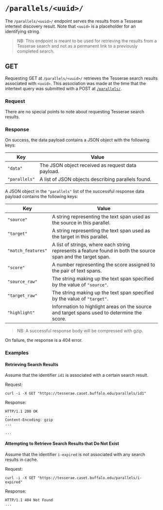 # `/parallels/<uuid>/`

The `/parallels/<uuid>/` endpoint serves the results from a Tesserae intertext discovery result.  Note that `<uuid>` is a placeholder for an identifying string.

> NB:  This endpoint is meant to be used for retrieving the results from a Tesserae search and not as a permanent link to a previously completed search.

## GET

Requesting GET at `/parallels/<uuid>/` retrieves the Tesserae search results associated with `<uuid>`.  This association was made at the time that the intertext query was submitted with a POST at [`/parallels/`](parallels.md).

### Request

There are no special points to note about requesting Tesserae search results.

### Response

On success, the data payload contains a JSON object with the following keys:

|Key|Value|
|---|---|
|`"data"`|The JSON object received as request data payload.|
|`"parallels"`|A list of JSON objects describing parallels found.|

A JSON object in the `"parallels"` list of the successful response data payload contains the following keys:

|Key|Value|
|---|---|
|`"source"`|A string representing the text span used as the source in this parallel.|
|`"target"`|A string representing the text span used as the target in this parallel.|
|`"match_features"`|A list of strings, where each string represents a feature found in both the source span and the target span.|
|`"score"`|A number representing the score assigned to the pair of text spans.|
|`"source_raw"`|The string making up the text span specified by the value of `"source"`.|
|`"target_raw"`|The string making up the text span specified by the value of `"target"`.|
|`"highlight"`|Information to highlight areas on the source and target spans used to determine the score.|

> NB:  A successful response body will be compressed with gzip.

On failure, the response is a 404 error.

### Examples

#### Retrieving Search Results

Assume that the identifier `id1` is associated with a certain search result.

Request:

```
curl -i -X GET "https://tesserae.caset.buffalo.edu/parallels/id1"
```

Response:

```
HTTP/1.1 200 OK
...
Content-Encoding: gzip
...

...
```

#### Attempting to Retrieve Search Results that Do Not Exist

Assume that the identifier `i-expired` is not associated with any search results in cache.

Request:

```
curl -i -X GET "https://tesserae.caset.buffalo.edu/parallels/i-expired"
```

Response:

```
HTTP/1.1 404 Not Found
...
```
